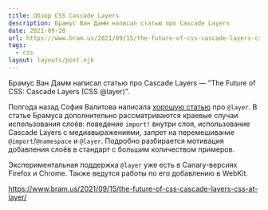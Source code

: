 ```yaml
---
title: Обзор CSS Cascade Layers
description: Брамус Ван Дамм написал статью про Cascade Layers
date: 2021-09-28
url: https://www.bram.us/2021/09/15/the-future-of-css-cascade-layers-css-at-layer/
tags:
  - css
layout: layouts/post.njk
---
```

Брамус Ван Дамм написал статью про Cascade Layers — "The Future of CSS: Cascade Layers (CSS @layer)".

Полгода назад София Валитова написала [хорошую статью](/posts/2021/01-january/22-css-directive-layer) про `@layer`. В статье Брамуса дополнительно рассматриваются краевые случаи использования слоёв: поведение `import!` внутри слоя, использование Cascade Layers с медиавыражениями, запрет на перемешивание `@import`/`@namespace` и `@layer`. Подробно разбирается мотивация добавления слоёв в стандарт с большим количеством примеров.

Экспериментальная поддержка `@layer` уже есть в Canary-версиях Firefox и Chrome. Также ведутся работы по его добавлению в WebKit.

https://www.bram.us/2021/09/15/the-future-of-css-cascade-layers-css-at-layer/
